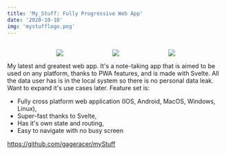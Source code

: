 ```yaml
---
title: 'My_Stuff: Fully Progressive Web App'
date: '2020-10-10'
img: 'mystufflogo.png'
---
```

<br/>
<a href="https://gageracer.github.io/myStuff/" target="_blank" style="display: flex; flex-direction: row; justify-content: space-evenly; max-width: 100%" >
  <img style="max-width: 30%" src="/images/mystuffgif/gif1.gif"  />
  <img style="max-width: 30%" src="/images/mystuffgif/gif2.gif"  /> 
  <img style="max-width: 30%" src="/images/mystuffgif/gif3.gif"  />
</a>

My latest and greatest web app. It's a note-taking app that is aimed to be used on any platform,
thanks to PWA features, and is made with Svelte. All the data user has is in the local system so there is no personal data leak. Want to expand it's use cases later. Feature set is:

- Fully cross platform web application (IOS, Android, MacOS, Windows, Linux),
- Super-fast thanks to Svelte,
- Has it's own state and routing,
- Easy to navigate with no busy screen

<https://github.com/gageracer/myStuff>
